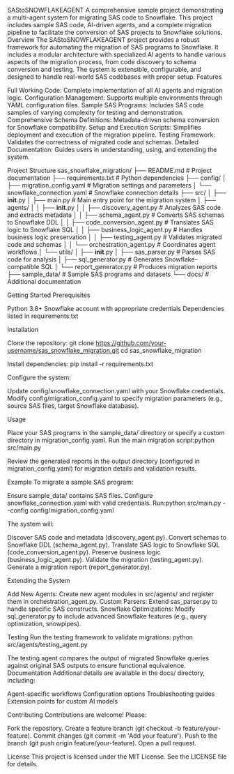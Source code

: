 SAStoSNOWFLAKEAGENT
A comprehensive sample project demonstrating a multi-agent system for migrating SAS code to Snowflake. This project includes sample SAS code, AI-driven agents, and a complete migration pipeline to facilitate the conversion of SAS projects to Snowflake solutions.
Overview
The SAStoSNOWFLAKEAGENT project provides a robust framework for automating the migration of SAS programs to Snowflake. It includes a modular architecture with specialized AI agents to handle various aspects of the migration process, from code discovery to schema conversion and testing. The system is extensible, configurable, and designed to handle real-world SAS codebases with proper setup.
Features

Full Working Code: Complete implementation of all AI agents and migration logic.
Configuration Management: Supports multiple environments through YAML configuration files.
Sample SAS Programs: Includes SAS code samples of varying complexity for testing and demonstration.
Comprehensive Schema Definitions: Metadata-driven schema conversion for Snowflake compatibility.
Setup and Execution Scripts: Simplifies deployment and execution of the migration pipeline.
Testing Framework: Validates the correctness of migrated code and schemas.
Detailed Documentation: Guides users in understanding, using, and extending the system.

Project Structure
sas_snowflake_migration/
├── README.md                    # Project documentation
├── requirements.txt             # Python dependencies
├── config/
│   ├── migration_config.yaml    # Migration settings and parameters
│   └── snowflake_connection.yaml # Snowflake connection details
├── src/
│   ├── __init__.py
│   ├── main.py                  # Main entry point for the migration system
│   ├── agents/
│   │   ├── __init__.py
│   │   ├── discovery_agent.py   # Analyzes SAS code and extracts metadata
│   │   ├── schema_agent.py      # Converts SAS schemas to Snowflake DDL
│   │   ├── code_conversion_agent.py # Translates SAS logic to Snowflake SQL
│   │   ├── business_logic_agent.py  # Handles business logic preservation
│   │   ├── testing_agent.py     # Validates migrated code and schemas
│   │   └── orchestration_agent.py # Coordinates agent workflows
│   └── utils/
│       ├── __init__.py
│       ├── sas_parser.py        # Parses SAS code for analysis
│       ├── sql_generator.py     # Generates Snowflake-compatible SQL
│       └── report_generator.py  # Produces migration reports
├── sample_data/                 # Sample SAS programs and datasets
└── docs/                        # Additional documentation

Getting Started
Prerequisites

Python 3.8+
Snowflake account with appropriate credentials
Dependencies listed in requirements.txt

Installation

Clone the repository:
git clone https://github.com/your-username/sas_snowflake_migration.git
cd sas_snowflake_migration


Install dependencies:
pip install -r requirements.txt


Configure the system:

Update config/snowflake_connection.yaml with your Snowflake credentials.
Modify config/migration_config.yaml to specify migration parameters (e.g., source SAS files, target Snowflake database).



Usage

Place your SAS programs in the sample_data/ directory or specify a custom directory in migration_config.yaml.
Run the main migration script:python src/main.py


Review the generated reports in the output directory (configured in migration_config.yaml) for migration details and validation results.

Example
To migrate a sample SAS program:

Ensure sample_data/ contains SAS files.
Configure snowflake_connection.yaml with valid credentials.
Run:python src/main.py --config config/migration_config.yaml



The system will:

Discover SAS code and metadata (discovery_agent.py).
Convert schemas to Snowflake DDL (schema_agent.py).
Translate SAS logic to Snowflake SQL (code_conversion_agent.py).
Preserve business logic (business_logic_agent.py).
Validate the migration (testing_agent.py).
Generate a migration report (report_generator.py).

Extending the System

Add New Agents: Create new agent modules in src/agents/ and register them in orchestration_agent.py.
Custom Parsers: Extend sas_parser.py to handle specific SAS constructs.
Snowflake Optimizations: Modify sql_generator.py to include advanced Snowflake features (e.g., query optimization, snowpipes).

Testing
Run the testing framework to validate migrations:
python src/agents/testing_agent.py

The testing agent compares the output of migrated Snowflake queries against original SAS outputs to ensure functional equivalence.
Documentation
Additional details are available in the docs/ directory, including:

Agent-specific workflows
Configuration options
Troubleshooting guides
Extension points for custom AI models

Contributing
Contributions are welcome! Please:

Fork the repository.
Create a feature branch (git checkout -b feature/your-feature).
Commit changes (git commit -m 'Add your feature').
Push to the branch (git push origin feature/your-feature).
Open a pull request.

License
This project is licensed under the MIT License. See the LICENSE file for details.
